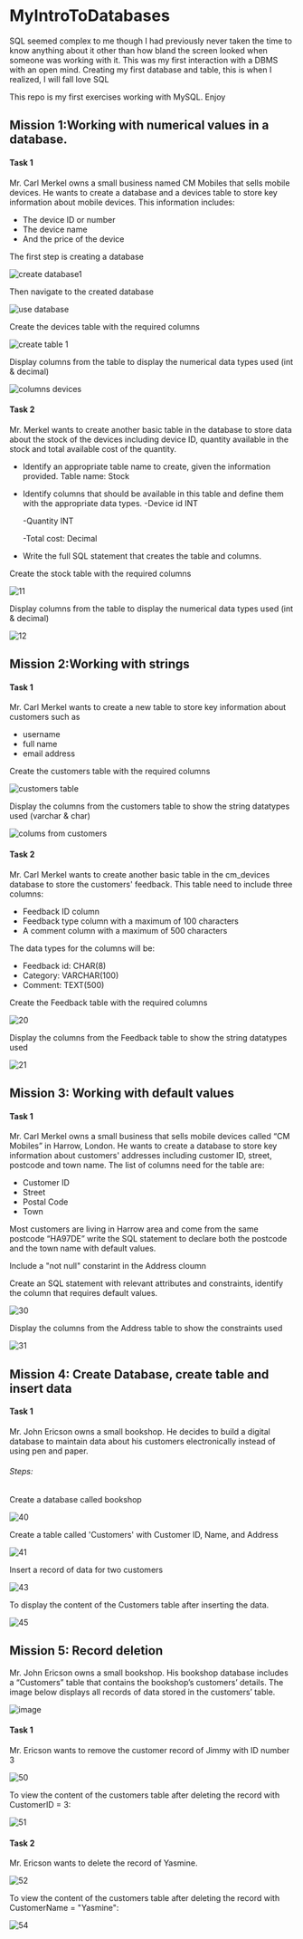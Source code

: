 # MyIntroToDatabases
SQL seemed complex to me though I had previously never taken the time to know anything about it other than how bland the screen looked when someone was working with it. This was my first interaction with a DBMS with an open mind. Creating my first database and table, this is when I realized, I will fall love SQL

This repo is my first exercises working with MySQL. Enjoy

## Mission 1:Working with numerical values in a database. 
#### Task 1

Mr. Carl Merkel owns a small business named CM Mobiles that sells mobile devices. He wants to create a database and a devices table to store key information about mobile devices. This information includes: 

*	The device ID or number
*	The device name
*	And the price of the device

The first step is creating a database

![create database1](https://user-images.githubusercontent.com/106580846/204785625-d07b0f63-5aca-4ed0-93d2-bcaa2bc89cf9.png)

Then navigate to the created database

![use database](https://user-images.githubusercontent.com/106580846/204785717-38895d7b-5548-473a-8704-357e6cf79cec.png)

Create the devices table with the required columns

![create table 1](https://user-images.githubusercontent.com/106580846/204785859-9bd96eff-b3a2-43be-a4b2-5afb0f1f8cc1.png)
 
Display columns from the table to display the numerical data types used (int & decimal)

![columns devices](https://user-images.githubusercontent.com/106580846/204785976-31a7dfc3-a964-4fe8-9f4a-9103a5f0e3a7.png)

#### Task 2

Mr. Merkel wants to create another basic table in the database to store data about the stock of the devices including device ID, quantity available in the stock and total available cost of the quantity. 

*	Identify an appropriate table name to create, given the information provided. 
Table name: Stock 
*	Identify columns that should be available in this table and define them with the appropriate data types.
    -Device id INT

    -Quantity INT 

    -Total cost: Decimal

*	Write the full SQL statement that creates the table and columns.

Create the stock table with the required columns

![11](https://user-images.githubusercontent.com/106580846/230353000-21565a96-d23e-4b81-9c25-bc538d18b7b6.png)

Display columns from the table to display the numerical data types used (int & decimal)

![12](https://user-images.githubusercontent.com/106580846/230353144-e3b3e987-bd9a-437a-ba3e-b8d33f23db55.png)

## Mission 2:Working with strings

#### Task 1

Mr. Carl Merkel wants to create a new table to store key information about customers such as 

*	username
*	full name 
*	email address

Create the customers table with the required columns

![customers table](https://user-images.githubusercontent.com/106580846/204786779-3fd0c0c2-9388-4b66-afa9-1ac785c00a0c.png)

Display the columns from the customers table to show the string datatypes used (varchar & char)

![colums from customers](https://user-images.githubusercontent.com/106580846/204786867-175384f0-ec13-436d-b196-395191ac4c36.png)

#### Task 2
Mr. Carl Merkel wants to create another basic table in the cm_devices database to store the customers' feedback. This table need to include three columns:

*	Feedback ID column
*	Feedback type column with a maximum of 100 characters
*	A comment column with a maximum of 500 characters

The data types for the columns will be:
* Feedback id: CHAR(8)
* Category: VARCHAR(100)
* Comment:  TEXT(500)  

Create the Feedback table with the required columns

![20](https://user-images.githubusercontent.com/106580846/230355181-b22fab00-bc36-4dba-bbdb-c35094dab123.png)

Display the columns from the Feedback table to show the string datatypes used 

![21](https://user-images.githubusercontent.com/106580846/230355222-249a20dd-6cfb-4652-9cd2-4e995ec35d50.png)

## Mission 3: Working with default values
#### Task 1

Mr. Carl Merkel owns a small business that sells mobile devices called “CM Mobiles” in Harrow, London. He wants to create a database to store key information about customers' addresses including customer ID, street, postcode and town name. The list of columns need for the table are:
* Customer ID	
* Street	
* Postal Code	
* Town

Most customers are living in Harrow area and come from the same postcode “HA97DE” write the SQL statement to declare both the postcode and the town name with default values.

Include a "not null" constarint in the Address cloumn

Create an SQL statement  with relevant attributes and constraints, identify the column that requires default values.  

![30](https://user-images.githubusercontent.com/106580846/230358778-f0e78172-5009-46da-aaa4-aa4af4014c81.png)

Display the columns from the Address table to show the constraints used 


![31](https://user-images.githubusercontent.com/106580846/230358819-f086190b-9455-4cef-8317-3c1ba305bac9.png)

## Mission 4: Create Database, create table and insert data
#### Task 1

Mr. John Ericson owns a small bookshop. He decides to build a digital database to maintain data about his customers electronically instead of using pen and paper.
###### Steps:

Create a database called bookshop

![40](https://user-images.githubusercontent.com/106580846/230362573-94bec6dc-3609-4cc4-8cc4-373fdd30eeda.png)

Create a table called 'Customers' with Customer ID, Name, and Address  

![41](https://user-images.githubusercontent.com/106580846/230363118-ec9b4dd6-e2a5-40d2-8dcd-445beb3af8cf.png)

Insert a record of data for two customers

![43](https://user-images.githubusercontent.com/106580846/230364514-dcd34db6-797f-4136-8600-4445cec9a415.png)

To display the content of the Customers table after inserting the data.

![45](https://user-images.githubusercontent.com/106580846/230364806-359d2d46-291d-43be-b5df-113961dee560.png)

## Mission 5: Record deletion
Mr. John Ericson owns a small bookshop. His bookshop database includes a “Customers” table that contains the bookshop’s customers’ details. The image below displays all records of data stored in the customers’ table.

![image](https://user-images.githubusercontent.com/106580846/230365221-4cc124f7-ffb6-4bfe-bf6f-cf2156b36c44.png)

#### Task 1
Mr. Ericson wants to remove the customer record of Jimmy with ID number 3

![50](https://user-images.githubusercontent.com/106580846/230366810-25ff0780-4a15-4bf7-bf55-087404a9b700.png)

To view the content of the customers table after deleting the record with CustomerID = 3:

![51](https://user-images.githubusercontent.com/106580846/230366857-053a3e6a-f1ed-45a8-89f0-28b8891520a7.png)

#### Task 2
Mr. Ericson wants to delete the record of Yasmine. 

![52](https://user-images.githubusercontent.com/106580846/230367362-692e36fa-2a39-4ed9-a095-6ac966648ad9.png)

To view the content of the customers table after deleting the record with CustomerName = "Yasmine":

![54](https://user-images.githubusercontent.com/106580846/230367634-834d67c6-d28d-4ceb-9072-90a847622adf.png)


